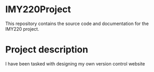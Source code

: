 # IMY220Project
This repository contains the source code and documentation for the IMY220 project.

# Project description
I have been tasked with designing my own version control website
